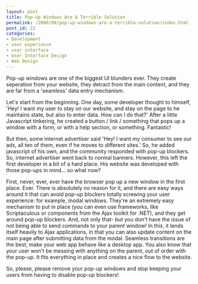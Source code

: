```yaml
---
layout: post
title: Pop-Up Windows Are A Terrible Solution
permalink: /2008/08/pop-up-windows-are-a-terrible-solution/index.html
post_id: 22
categories: 
- Development
- user experience
- user interface
- User Interface Design
- Web Design
---
```


Pop-up windows are one of the biggest UI blunders ever. They create seperation 
from your website, they detract from the main content, and they are far from a 
'seamless' data entry mechanism.

Let's start from the beginning. One day, some developer thought to himself, 
'Hey! I want my user to stay on our website, and stay on the page to he 
maintains state, but also to enter data. How can I do that?' After a little 
Javascript tinkering, he created a button / link / something that pops up a 
window with a form, or with a help section, or something. Fantastic!

But then, some internet advertiser said 'Hey! I want my consumer to see our 
ads, all ten of them, even if he moves to different sites.' So, he added 
javascript of his own, and the community responded with pop-up blockers. So, 
internet advertiser went back to normal banners. However, this left the first 
developer in a bit of a hard place. His website was developed with those 
pop-ups in mind... so what now?

First, never, ever, ever have the browser pop up a new window in the first 
place. Ever. There is absolutely no reason for it, and there are easy ways 
around it that can avoid pop-up blockers totally screwing your user experience: 
for example, modal windows. They're an extremely easy mechanism to put in place 
(you can even use frameworks, like Scriptaculous or components from the Ajax 
toolkit for .NET), and they get around pop-up blockers. And, not only that- but 
you don't have the issue of not being able to send commands to your parent 
window! In this, it lends itself heavily to Ajax applications, in that you can 
also update content on the main page after submitting data from the modal. 
Seamless transitions are the best; make your web app behave like a desktop app. 
You also know that your user won't be messing with anything on the parent, out 
of order with the pop-up. It fits everything in place and creates a nice flow 
to the website.

So, please, please remove your pop-up windows and stop keeping your users from 
having to disable pop-up blockers!
